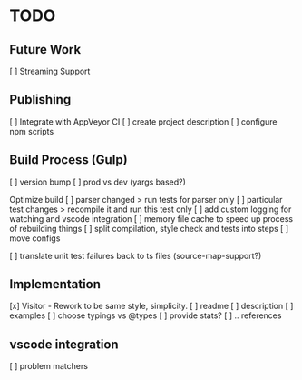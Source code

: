 # TODO

## Future Work

[ ] Streaming Support

## Publishing

[ ] Integrate with AppVeyor CI
[ ] create project description
[ ] configure npm scripts

## Build Process (Gulp)

[ ] version bump
[ ] prod vs dev (yargs based?)

Optimize build
[ ] parser changed > run tests for parser only
[ ] particular test changes > recompile it and run this test only
[ ] add custom logging for watching and vscode integration
[ ] memory file cache to speed up process of rebuilding things
[ ] split compilation, style check and tests into steps
    [ ] move configs

[ ] translate unit test failures back to ts files (source-map-support?)

## Implementation

[x] Visitor - Rework to be same style, simplicity.
[ ] readme
    [ ] description
    [ ] examples
[ ] choose typings vs @types
[ ] provide stats?
[ ] .. references

## vscode integration

[ ] problem matchers
